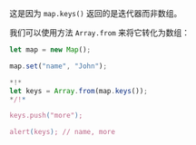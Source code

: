 
这是因为 `map.keys()` 返回的是迭代器而非数组。

我们可以使用方法 `Array.from` 来将它转化为数组：


```js run
let map = new Map();

map.set("name", "John");

*!*
let keys = Array.from(map.keys());
*/!*

keys.push("more");

alert(keys); // name, more
```

